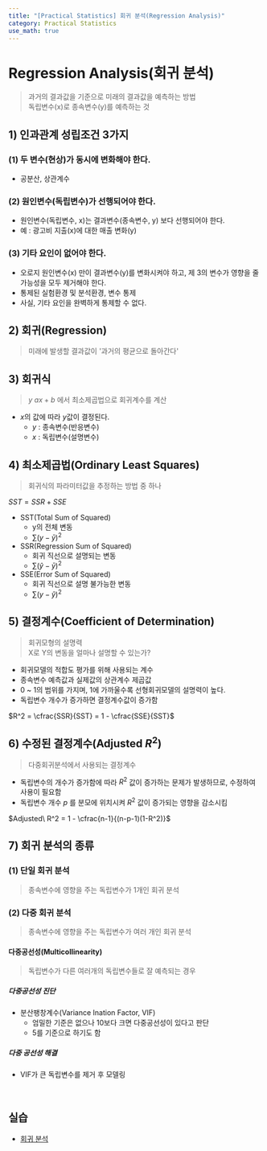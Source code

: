 ```yaml
---
title: "[Practical Statistics] 회귀 분석(Regression Analysis)"
category: Practical Statistics
use_math: true
---
```


# Regression Analysis(회귀 분석)
> 과거의 결과값을 기준으로 미래의 결과값을 예측하는 방법<br>
> 독립변수(x)로 종속변수(y)를 예측하는 것

## 1) 인과관계 성립조건 3가지
### (1) 두 변수(현상)가 동시에 변화해야 한다.
- 공분산, 상관계수

### (2) 원인변수(독립변수)가 선행되어야 한다.
- 원인변수(독립변수, x)는 결과변수(종속변수, y) 보다 선행되어야 한다.
- 예 : 광고비 지출(x)에 대한 매출 변화(y)

### (3) 기타 요인이 없어야 한다.
- 오로지 원인변수(x) 만이 결과변수(y)를 변화시켜야 하고, 제 3의 변수가 영향을 줄 가능성을 모두 제거해야 한다.
- 통제된 실험환경 및 분석환경, 변수 통제
- 사실, 기타 요인을 완벽하게 통제할 수 없다.

## 2) 회귀(Regression)
> 미래에 발생할 결과값이 '과거의 평균으로 돌아간다'

## 3) 회귀식
> $y ~ ax + b$ 에서 최소제곱법으로 회귀계수를 계산

- $x$의 값에 따라 $y$값이 결정된다.
    - $y$ : 종속변수(반응변수)
    - $x$ : 독립변수(설명변수)

## 4) 최소제곱법(Ordinary Least Squares)
> 회귀식의 파라미터값을 추정하는 방법 중 하나

$SST = SSR + SSE$

- SST(Total Sum of Squared)
  - y의 전체 변동
  - $\sum(y-\bar{y})^2$
- SSR(Regression Sum of Squared)
  - 회귀 직선으로 설명되는 변동
  - $\sum(\hat{y}-\bar{y})^2$
- SSE(Error Sum of Squared)
  - 회귀 직선으로 설명 불가능한 변동
  - $\sum(y-\hat{y})^2$

## 5) 결정계수(Coefficient of Determination)
> 회귀모형의 설명력<br>
> X로 Y의 변동을 얼마나 설명할 수 있는가? 

- 회귀모델의 적합도 평가를 위해 사용되는 계수
- 종속변수 예측값과 실제값의 상관계수 제곱값
- 0 ~ 1의 범위를 가지며, 1에 가까울수록 선형회귀모델의 설명력이 높다.
- 독립변수 개수가 증가하면 결정계수값이 증가함

$R^2 = \cfrac{SSR}{SST} = 1 - \cfrac{SSE}{SST}$

## 6) 수정된 결정계수(Adjusted $R^2$)
> 다중회귀분석에서 사용되는 결정계수

- 독립변수의 개수가 증가함에 따라 $R^2$ 값이 증가하는 문제가 발생하므로, 수정하여 사용이 필요함
- 독립변수 개수 $p$ 를 분모에 위치시켜 $R^2$ 값이 증가되는 영향을 감소시킴

$Adjusted\ R^2 = 1 - \cfrac{n-1}{(n-p-1)(1-R^2)}$

## 7) 회귀 분석의 종류

### (1) 단일 회귀 분석
> 종속변수에 영향을 주는 독립변수가 1개인 회귀 분석

### (2) 다중 회귀 분석
> 종속변수에 영향을 주는 독립변수가 여러 개인 회귀 분석

#### 다중공선성(Multicollinearity)
> 독립변수가 다른 여러개의 독립변수들로 잘 예측되는 경우

##### 다중공선성 진단
- 분산팽창계수(Variance Ination Factor, VIF)
  - 엄밀한 기준은 없으나 10보다 크면 다중공선성이 있다고 판단
  - 5를 기준으로 하기도 함
  
##### 다중 공선성 해결
- VIF가 큰 독립변수를 제거 후 모델링

<br>

## 실습
- <a href="https://colab.research.google.com/drive/1ydkR3HGsG4PLz-aevCmP9IDXkHXYgcLY?usp=sharing">회귀 분석</a>